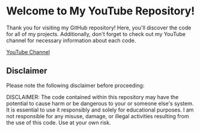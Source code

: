 # Welcome to My YouTube Repository!

Thank you for visiting my GitHub repository! Here, you'll discover the code for all of my projects. Additionally, don't forget to check out my YouTube channel for necessary information about each code.

[YouTube Channel](https://www.youtube.com/@screeck)

## Disclaimer

Please note the following disclaimer before proceeding:

DISCLAIMER: The code contained within this repository may have the potential to cause harm or be dangerous to your or someone else's system. It is essential to use it responsibly and solely for educational purposes. I am not responsible for any misuse, damage, or illegal activities resulting from the use of this code. Use at your own risk.


